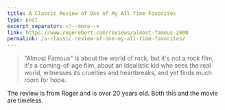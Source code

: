 ```yaml
---
title: A Classic Review of One of My All Time Favorites
type: post
excerpt_separator: <!--more-->
link: https://www.rogerebert.com/reviews/almost-famous-2000
permalink: /a-classic-review-of-one-my-all-time-favorites/
---
```

> "Almost Famous" is about the world of rock, but it's not a rock film, it's a coming-of-age film, about an idealistic kid who sees the real world, witnesses its cruelties and heartbreaks, and yet finds much room for hope.

The review is from Roger and is over 20 years old. Both this and the movie are timeless. 